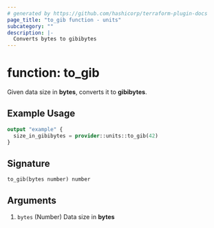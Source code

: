 ```yaml
---
# generated by https://github.com/hashicorp/terraform-plugin-docs
page_title: "to_gib function - units"
subcategory: ""
description: |-
  Converts bytes to gibibytes
---
```


# function: to_gib

Given data size in **bytes**, converts it to **gibibytes**.

## Example Usage

```terraform
output "example" {
  size_in_gibibytes = provider::units::to_gib(42)
}
```

## Signature

<!-- signature generated by tfplugindocs -->
```text
to_gib(bytes number) number
```

## Arguments

<!-- arguments generated by tfplugindocs -->
1. `bytes` (Number) Data size in **bytes**

